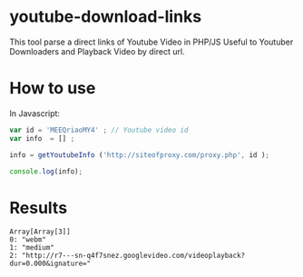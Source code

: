 # youtube-download-links
This tool parse a direct links of Youtube Video in PHP/JS
Useful to Youtuber Downloaders and Playback Video by direct url.


# How to use

In Javascript:
```Javascript
var id = 'MEEQriaoMY4' ; // Youtube video id
var info  = [] ;

info = getYoutubeInfo ('http://siteofproxy.com/proxy.php', id );

console.log(info);
```

# Results
```
Array[Array[3]]
0: "webm"
1: "medium"
2: "http://r7---sn-q4f7snez.googlevideo.com/videoplayback?dur=0.000&ignature="
```

